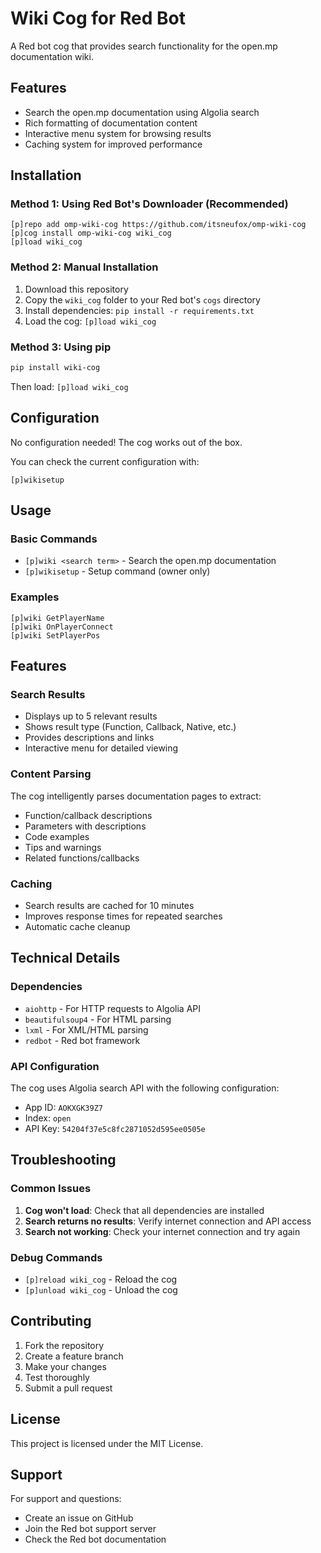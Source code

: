 # Wiki Cog for Red Bot

A Red bot cog that provides search functionality for the open.mp documentation wiki.

## Features

- Search the open.mp documentation using Algolia search
- Rich formatting of documentation content
- Interactive menu system for browsing results
- Caching system for improved performance

## Installation

### Method 1: Using Red Bot's Downloader (Recommended)

```
[p]repo add omp-wiki-cog https://github.com/itsneufox/omp-wiki-cog
[p]cog install omp-wiki-cog wiki_cog
[p]load wiki_cog
```

### Method 2: Manual Installation

1. Download this repository
2. Copy the `wiki_cog` folder to your Red bot's `cogs` directory
3. Install dependencies: `pip install -r requirements.txt`
4. Load the cog: `[p]load wiki_cog`

### Method 3: Using pip

```bash
pip install wiki-cog
```

Then load: `[p]load wiki_cog`

## Configuration

No configuration needed! The cog works out of the box.

You can check the current configuration with:
```
[p]wikisetup
```

## Usage

### Basic Commands

- `[p]wiki <search term>` - Search the open.mp documentation
- `[p]wikisetup` - Setup command (owner only)

### Examples

```
[p]wiki GetPlayerName
[p]wiki OnPlayerConnect
[p]wiki SetPlayerPos
```

## Features

### Search Results

- Displays up to 5 relevant results
- Shows result type (Function, Callback, Native, etc.)
- Provides descriptions and links
- Interactive menu for detailed viewing

### Content Parsing

The cog intelligently parses documentation pages to extract:
- Function/callback descriptions
- Parameters with descriptions
- Code examples
- Tips and warnings
- Related functions/callbacks

### Caching

- Search results are cached for 10 minutes
- Improves response times for repeated searches
- Automatic cache cleanup

## Technical Details

### Dependencies

- `aiohttp` - For HTTP requests to Algolia API
- `beautifulsoup4` - For HTML parsing
- `lxml` - For XML/HTML parsing
- `redbot` - Red bot framework

### API Configuration

The cog uses Algolia search API with the following configuration:
- App ID: `AOKXGK39Z7`
- Index: `open`
- API Key: `54204f37e5c8fc2871052d595ee0505e`

## Troubleshooting

### Common Issues

1. **Cog won't load**: Check that all dependencies are installed
2. **Search returns no results**: Verify internet connection and API access
3. **Search not working**: Check your internet connection and try again

### Debug Commands

- `[p]reload wiki_cog` - Reload the cog
- `[p]unload wiki_cog` - Unload the cog

## Contributing

1. Fork the repository
2. Create a feature branch
3. Make your changes
4. Test thoroughly
5. Submit a pull request

## License

This project is licensed under the MIT License.

## Support

For support and questions:
- Create an issue on GitHub
- Join the Red bot support server
- Check the Red bot documentation